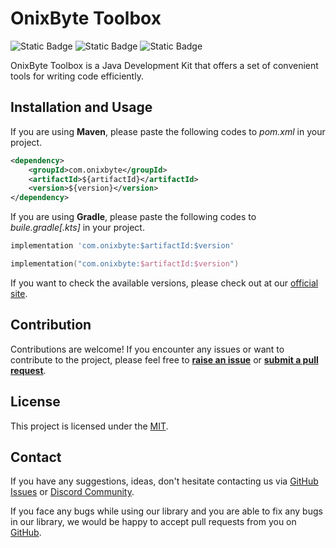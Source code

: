 # OnixByte Toolbox

![Static Badge](https://img.shields.io/badge/dynamic/xml?url=https%3A%2F%2Frepo1.maven.org%2Fmaven2%2Fcom%2Fonixbyte%2Fversion-catalogue%2Fmaven-metadata.xml&query=%2F%2Fmetadata%2Fversioning%2Flatest&label=version)
![Static Badge](https://img.shields.io/badge/licence-MIT-green)
![Static Badge](https://img.shields.io/badge/java-%E2%89%A517-blue)


OnixByte Toolbox is a Java Development Kit that offers a set of convenient tools for writing code efficiently.

## Installation and Usage

If you are using **Maven**, please paste the following codes to _pom.xml_ in your project.

```xml 
<dependency>
    <groupId>com.onixbyte</groupId>
    <artifactId>${artifactId}</artifactId>
    <version>${version}</version>
</dependency>
```

If you are using **Gradle**, please paste the following codes to _buile.gradle\[.kts\]_ in your project.

```groovy
implementation 'com.onixbyte:$artifactId:$version'
```

```kotlin
implementation("com.onixbyte:$artifactId:$version")
```

If you want to check the available versions, please check out at our [official site](https://codecrafters.org.cn/devkit/changelog).

## Contribution
Contributions are welcome! If you encounter any issues or want to contribute to the project, please feel free to **[raise an issue](https://github.com/CodeCraftersCN/jdevkit/issues/new)** or **[submit a pull request](https://github.com/CodeCraftersCN/jdevkit/compare)**.

## License
This project is licensed under the [MIT](LICENSE).

## Contact
If you have any suggestions, ideas, don't hesitate contacting us via [GitHub Issues](https://github.com/CodeCraftersCN/jdevkit/issues/new) or [Discord Community](https://discord.gg/NQK9tjcBB8). 

If you face any bugs while using our library and you are able to fix any bugs in our library, we would be happy to accept pull requests from you on [GitHub](https://github.com/CodeCraftersCN/jdevkit/compare).
